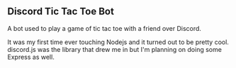 ## Discord Tic Tac Toe Bot

A bot used to play a game of tic tac toe with a friend over Discord.

It was my first time ever touching Nodejs and it turned out to be pretty cool.
discord.js was the library that drew me in but I'm planning on doing some Express as well.
